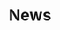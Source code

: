 ---
title: "News"
excerpt: "Read our latest news and blog posts."

layout: loop
collection: news
permalink: /news/index.html
---